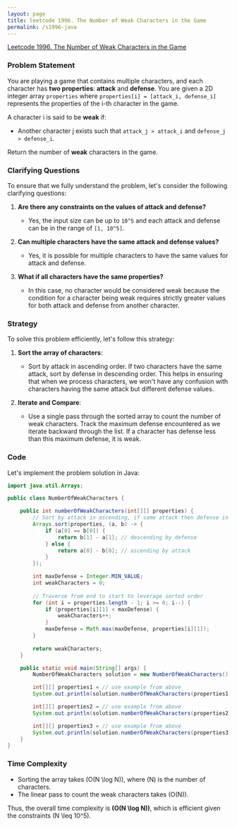 ```yaml
---
layout: page
title: leetcode 1996. The Number of Weak Characters in the Game
permalink: /s1996-java
---
```

[Leetcode 1996. The Number of Weak Characters in the Game](https://algoadvance.github.io/algoadvance/l1996)
### Problem Statement

You are playing a game that contains multiple characters, and each character has **two properties**: **attack** and **defense**. You are given a 2D integer array `properties` where `properties[i] = [attack_i, defense_i]` represents the properties of the i-th character in the game.

A character i is said to be **weak** if:
- Another character j exists such that `attack_j > attack_i` and `defense_j > defense_i`.

Return the number of **weak** characters in the game.

### Clarifying Questions

To ensure that we fully understand the problem, let's consider the following clarifying questions:

1. **Are there any constraints on the values of attack and defense?**
   - Yes, the input size can be up to `10^5` and each attack and defense can be in the range of `[1, 10^5]`.

2. **Can multiple characters have the same attack and defense values?**
   - Yes, it is possible for multiple characters to have the same values for attack and defense.

3. **What if all characters have the same properties?**
   - In this case, no character would be considered weak because the condition for a character being weak requires strictly greater values for both attack and defense from another character.

### Strategy

To solve this problem efficiently, let's follow this strategy:

1. **Sort the array of characters**:
   - Sort by attack in ascending order. If two characters have the same attack, sort by defense in descending order. This helps in ensuring that when we process characters, we won't have any confusion with characters having the same attack but different defense values.

2. **Iterate and Compare**:
   - Use a single pass through the sorted array to count the number of weak characters. Track the maximum defense encountered as we iterate backward through the list. If a character has defense less than this maximum defense, it is weak.

### Code

Let's implement the problem solution in Java:

```java
import java.util.Arrays;

public class NumberOfWeakCharacters {

    public int numberOfWeakCharacters(int[][] properties) {
        // Sort by attack in ascending, if same attack then defense in descending order
        Arrays.sort(properties, (a, b) -> {
            if (a[0] == b[0]) {
                return b[1] - a[1]; // descending by defense
            } else {
                return a[0] - b[0]; // ascending by attack
            }
        });

        int maxDefense = Integer.MIN_VALUE;
        int weakCharacters = 0;
        
        // Traverse from end to start to leverage sorted order
        for (int i = properties.length - 1; i >= 0; i--) {
            if (properties[i][1] < maxDefense) {
                weakCharacters++;
            }
            maxDefense = Math.max(maxDefense, properties[i][1]);
        }
        
        return weakCharacters;
    }

    public static void main(String[] args) {
        NumberOfWeakCharacters solution = new NumberOfWeakCharacters();

        int[][] properties1 = // use example from above
        System.out.println(solution.numberOfWeakCharacters(properties1)); // Expected output: 0

        int[][] properties2 = // use example from above
        System.out.println(solution.numberOfWeakCharacters(properties2)); // Expected output: 1

        int[][] properties3 = // use example from above
        System.out.println(solution.numberOfWeakCharacters(properties3)); // Expected output: 1
    }
}
```

### Time Complexity

- Sorting the array takes \(O(N \log N)\), where \(N\) is the number of characters.
- The linear pass to count the weak characters takes \(O(N)\).

Thus, the overall time complexity is **\(O(N \log N)\)**, which is efficient given the constraints \(N \leq 10^5\).